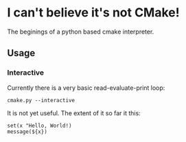 # I can't believe it's not CMake!
The beginings of a python based cmake interpreter.

## Usage

### Interactive
Currently there is a very basic read-evaluate-print loop:

    cmake.py --interactive

It is not yet useful. The extent of it so far it this:

    set(x "Hello, World!)
    message(${x})
